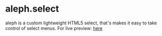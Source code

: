 # aleph.select
aleph is a custom lightweight HTML5 select, that's makes it easy to take control of select menus.
For live preview: <a href="https://boushib.github.io/aleph/index.html">here</a>
